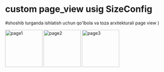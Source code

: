 # custom page_view usig SizeConfig

#shoshib turganda ishlatish uchun qo'lbola va toza arxitekturali page view )

<a href="https://ibb.co/N35FwCf"><img src="https://i.ibb.co/Dbh13Wm/page1.jpg" alt="page1" border="0" width=120></a>
<a href="https://ibb.co/8YWgbry"><img src="https://i.ibb.co/jJckzyC/page2.jpg" alt="page2" border="0" width=120></a>
<a href="https://ibb.co/BHpgT7J"><img src="https://i.ibb.co/5X05sz3/page3.jpg" alt="page3" border="0" width=120 ></a>
